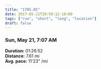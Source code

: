 ```yaml
---
title: "1705.05"
date: 2017-05-21T20:59:12-10:00
tags: ["run", "short", "long", "location"]
draft: false
---
```


### Sun, May 21, 7:07 AM

**Duration:** 01:26:52  
**Distance:** 7.61 mi  
**Avg. pace:** 11'23" /mi
